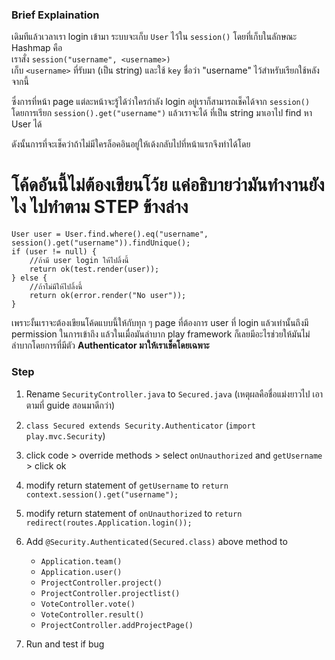 ### Brief Explaination

เดิมทีแล้วเวลาเรา login เข้ามา ระบบจะเก็บ `User` ไว้ใน `session()` โดยที่เก็บในลักษณะ Hashmap คือ<br>
เราสั่ง `session("username", <username>)`<br>
เก็บ `<username>` ที่รับมา (เป็น string) และใช้ `key` ชื่อว่า "username" ไว้สำหรับเรียกใช้หลังจากนี้

ซึ่งการที่หน้า page แต่ละหน้าจะรู้ได้ว่าใครกำลัง login อยู่เราก็สามารถเช็คได้จาก `session()`<br>
โดยการเรียก `session().get("username")` แล้วเราจะได้ <username> ที่เป็น string มาเอาไป find หา User ได้

ดังนั้นการที่จะเช็คว่าถ้าไม่มีใครล็อคอินอยู่ให้เด้งกลับไปที่หน้าแรกจึงทำได้โดย

# โค้ดอันนี้ไม่ต้องเขียนโว้ย แค่อธิบายว่ามันทำงานยังไง ไปทำตาม STEP ข้างล่าง

	User user = User.find.where().eq("username", session().get("username")).findUnique();
	if (user != null) {
		//ถ้ามี user login ให้ไปลิ้งนี้
        return ok(test.render(user));
    } else {
    	//ถ้าไม่มีให้ไปลิ้งนี้
        return ok(error.render("No user"));
    }
    
เพราะงั้นเราจะต้องเขียนโค้ดแบบนี้ให้กับทุก ๆ page ที่ต้องการ user ที่ login แล้วเท่านั้นถึงมี permission ในการเข้าถึง
แล้วในเมื่อมันลำบาก play framework ก็เลยมีอะไรช่วยให้มันไม่ลำบากโดยการที่มีตัว **Authenticator มาให้เราเช็คโดยเฉพาะ**

### Step

1. Rename `SecurityController.java` to `Secured.java` (เหตุผลคือชื่อแม่งยาวไป เอาตามที่ guide สอนมาดีกว่า)

2. `class Secured extends Security.Authenticator` (`import play.mvc.Security`)

3. click code > override methods > select `onUnauthorized` and `getUsername` > click ok

4. modify return statement of `getUsername` to `return context.session().get("username");`

5. modify return statement of `onUnauthorized` to `return redirect(routes.Application.login());`

6. Add `@Security.Authenticated(Secured.class)` above method to
	- `Application.team()`
	- `Application.user()`
	- `ProjectController.project()`
	- `ProjectController.projectlist()`
	- `VoteController.vote()`
	- `VoteController.result()`
	- `ProjectController.addProjectPage()`

7. Run and test if bug
